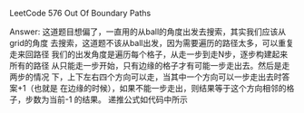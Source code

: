 LeetCode 576 Out Of Boundary Paths

Answer:
    这道题目想偏了，一直用的从ball的角度出发去搜索，其实我们应该从grid的角度
    去搜索，这道题不该从ball出发，因为需要遍历的路径太多，可以重复走来回路径
    我们的出发角度是遍历每个格子，从走一步到走N步，逐步构建起来所有的路径
    从只能走一步开始，只有边缘的格子才有可能一步走出去。然后是走两步的情况
    下，上下左右四个方向可以走，当其中一个方向可以一步走出去时答案+1（也就是
    在边缘的时候），如果不能一步走出，则结果等于这个方向相邻的格子，步数为当前-1
    的结果。
    递推公式如代码中所示
